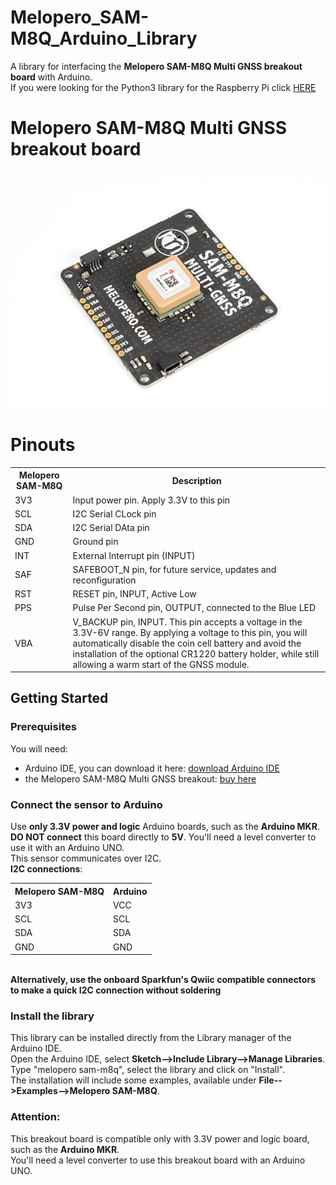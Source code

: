 # Melopero_SAM-M8Q_Arduino_Library
A library for interfacing the <b>Melopero SAM-M8Q Multi GNSS breakout board</b> with Arduino.
<br> If you were looking for the Python3 library for the Raspberry Pi click [HERE](https://github.com/melopero/Melopero_SAM-M8Q)

# Melopero SAM-M8Q Multi GNSS breakout board
![melopero logo](images/Melopero-SAM-M8Q-diagonal.jpg?raw=true)


# Pinouts

<table style="width:100%">
  <tr>
    <th>Melopero SAM-M8Q</th>
    <th>Description</th>
  </tr>
  <tr>
    <td>3V3</td>
    <td>Input power pin. Apply 3.3V to this pin</td>
  </tr>
  <tr>
    <td>SCL</td>
    <td>I2C Serial CLock pin</td>
  </tr>
  <tr>
    <td>SDA</td>
    <td>I2C Serial DAta pin</td>
  </tr>
  <tr>
    <td>GND</td>
    <td>Ground pin</td>
  </tr>
  <tr>
    <td>INT</td>
    <td>External Interrupt pin (INPUT)</td>
  </tr>
  <tr>
    <td>SAF</td>
    <td>SAFEBOOT_N pin, for future service, updates and reconfiguration </td>
  </tr>
  <tr>
    <td>RST</td>
    <td>RESET pin, INPUT, Active Low</td>
  </tr>
  <tr>
    <td>PPS</td>
    <td>Pulse Per Second pin, OUTPUT, connected to the Blue LED</td>
  </tr>
  <tr>
    <td>VBA</td>
    <td>V_BACKUP pin, INPUT. This pin accepts a voltage in the 3.3V-6V range. By applying a voltage to this pin, you will automatically disable the coin cell battery and avoid the installation of the optional CR1220 battery holder, while still allowing a warm start of the GNSS module.
      </td>
  </tr> 
</table>

## Getting Started
### Prerequisites
You will need:
- Arduino IDE, you can download it here: [download Arduino IDE](https://www.arduino.cc/en/main/software)
- the Melopero SAM-M8Q Multi GNSS breakout: [buy here](https://www.melopero.com/shop)

### Connect the sensor to Arduino <br>
Use <b>only 3.3V power and logic</b> Arduino boards, such as the <b>Arduino MKR</b>.<br> <b>DO NOT connect</b> this board directly to <b>5V</b>. You'll need a level converter to use it with an Arduino UNO.<br>This sensor communicates over I2C.
<br><b>I2C connections</b>:
<table style="width:100%">
  <tr>
    <th>Melopero SAM-M8Q</th>
    <th>Arduino</th>
  </tr>
  <tr>
    <td>3V3</td>
    <td>VCC</td>
  </tr>
  <tr>
    <td>SCL</td>
    <td>SCL</td>
  </tr>
  <tr>
    <td>SDA</td>
    <td>SDA</td>
  </tr>
  <tr>
    <td>GND</td>
    <td>GND</td>
  </tr>
</table>

<br><b>Alternatively, use the onboard Sparkfun's Qwiic compatible connectors to make a quick I2C connection without soldering</b>



### Install the library
This library can be installed directly from the Library manager of the Arduino IDE.
<br>Open the Arduino IDE, select <b>Sketch-->Include Library-->Manage Libraries</b>.
<br>Type "melopero sam-m8q", select the library and click on "Install".
<br>The installation will include some examples, available under <b>File-->Examples-->Melopero SAM-M8Q</b>.



### Attention:

This breakout board is compatible only with 3.3V power and logic board, such as the <b>Arduino MKR</b>.<br> You'll need a level converter to use this breakout board with an Arduino UNO.
